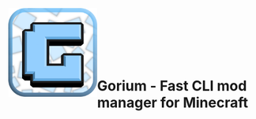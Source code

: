 <img src="/img/gorium-logo.png" align="left" width="180">
<br><br><br>
<br><br><br>

# Gorium - Fast CLI mod manager for Minecraft

